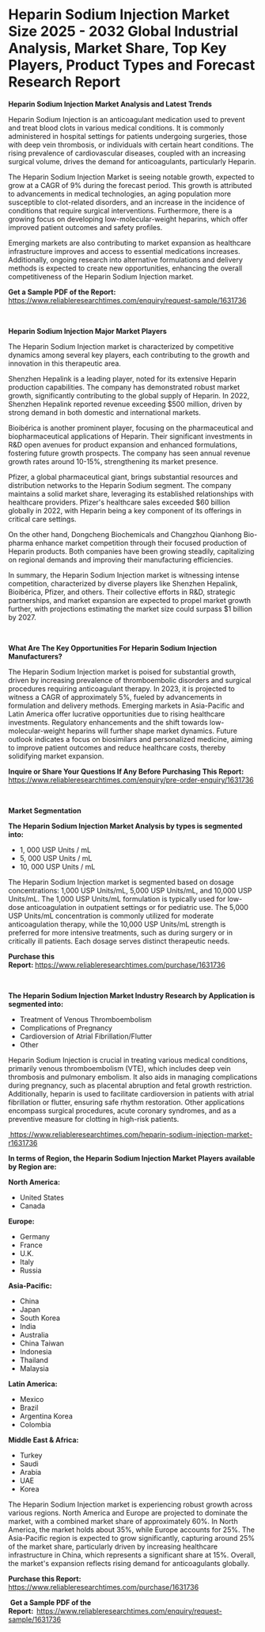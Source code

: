 <p><h1>Heparin Sodium Injection Market Size 2025 - 2032 Global Industrial Analysis, Market Share, Top Key Players, Product Types and Forecast Research Report</h1></p><p><strong>Heparin Sodium Injection Market Analysis and Latest Trends</strong></p>
<p><p>Heparin Sodium Injection is an anticoagulant medication used to prevent and treat blood clots in various medical conditions. It is commonly administered in hospital settings for patients undergoing surgeries, those with deep vein thrombosis, or individuals with certain heart conditions. The rising prevalence of cardiovascular diseases, coupled with an increasing surgical volume, drives the demand for anticoagulants, particularly Heparin.</p><p>The Heparin Sodium Injection Market is seeing notable growth, expected to grow at a CAGR of 9% during the forecast period. This growth is attributed to advancements in medical technologies, an aging population more susceptible to clot-related disorders, and an increase in the incidence of conditions that require surgical interventions. Furthermore, there is a growing focus on developing low-molecular-weight heparins, which offer improved patient outcomes and safety profiles.</p><p>Emerging markets are also contributing to market expansion as healthcare infrastructure improves and access to essential medications increases. Additionally, ongoing research into alternative formulations and delivery methods is expected to create new opportunities, enhancing the overall competitiveness of the Heparin Sodium Injection market.</p></p>
<p><strong>Get a Sample PDF of the Report:&nbsp;</strong> <a href="https://www.reliableresearchtimes.com/enquiry/request-sample/1631736?utm_campaign=2797&utm_medium=2&utm_source=Github&utm_content=ia&utm_term=19042025&utm_id=heparin-sodium-injection">https://www.reliableresearchtimes.com/enquiry/request-sample/1631736</a></p>
<p>&nbsp;</p>
<p><strong>Heparin Sodium Injection Major Market Players</strong></p>
<p><p>The Heparin Sodium Injection market is characterized by competitive dynamics among several key players, each contributing to the growth and innovation in this therapeutic area. </p><p>Shenzhen Hepalink is a leading player, noted for its extensive Heparin production capabilities. The company has demonstrated robust market growth, significantly contributing to the global supply of Heparin. In 2022, Shenzhen Hepalink reported revenue exceeding $500 million, driven by strong demand in both domestic and international markets.</p><p>Bioibérica is another prominent player, focusing on the pharmaceutical and biopharmaceutical applications of Heparin. Their significant investments in R&D open avenues for product expansion and enhanced formulations, fostering future growth prospects. The company has seen annual revenue growth rates around 10-15%, strengthening its market presence.</p><p>Pfizer, a global pharmaceutical giant, brings substantial resources and distribution networks to the Heparin Sodium segment. The company maintains a solid market share, leveraging its established relationships with healthcare providers. Pfizer's healthcare sales exceeded $60 billion globally in 2022, with Heparin being a key component of its offerings in critical care settings.</p><p>On the other hand, Dongcheng Biochemicals and Changzhou Qianhong Bio-pharma enhance market competition through their focused production of Heparin products. Both companies have been growing steadily, capitalizing on regional demands and improving their manufacturing efficiencies.</p><p>In summary, the Heparin Sodium Injection market is witnessing intense competition, characterized by diverse players like Shenzhen Hepalink, Bioibérica, Pfizer, and others. Their collective efforts in R&D, strategic partnerships, and market expansion are expected to propel market growth further, with projections estimating the market size could surpass $1 billion by 2027.</p></p>
<p>&nbsp;</p>
<p><strong>What Are The Key Opportunities For Heparin Sodium Injection Manufacturers?</strong></p>
<p><p>The Heparin Sodium Injection market is poised for substantial growth, driven by increasing prevalence of thromboembolic disorders and surgical procedures requiring anticoagulant therapy. In 2023, it is projected to witness a CAGR of approximately 5%, fueled by advancements in formulation and delivery methods. Emerging markets in Asia-Pacific and Latin America offer lucrative opportunities due to rising healthcare investments. Regulatory enhancements and the shift towards low-molecular-weight heparins will further shape market dynamics. Future outlook indicates a focus on biosimilars and personalized medicine, aiming to improve patient outcomes and reduce healthcare costs, thereby solidifying market expansion.</p></p>
<p><strong>Inquire or Share Your Questions If Any Before Purchasing This Report:</strong> <a href="https://www.reliableresearchtimes.com/enquiry/pre-order-enquiry/1631736?utm_campaign=2797&utm_medium=2&utm_source=Github&utm_content=ia&utm_term=19042025&utm_id=heparin-sodium-injection">https://www.reliableresearchtimes.com/enquiry/pre-order-enquiry/1631736</a></p>
<p>&nbsp;</p>
<p><strong>Market Segmentation</strong></p>
<p><strong>The Heparin Sodium Injection Market Analysis by types is segmented into:</strong></p>
<p><ul><li>1, 000 USP Units / mL</li><li>5, 000 USP Units / mL</li><li>10, 000 USP Units / mL</li></ul></p>
<p><p>The Heparin Sodium Injection market is segmented based on dosage concentrations: 1,000 USP Units/mL, 5,000 USP Units/mL, and 10,000 USP Units/mL. The 1,000 USP Units/mL formulation is typically used for low-dose anticoagulation in outpatient settings or for pediatric use. The 5,000 USP Units/mL concentration is commonly utilized for moderate anticoagulation therapy, while the 10,000 USP Units/mL strength is preferred for more intensive treatments, such as during surgery or in critically ill patients. Each dosage serves distinct therapeutic needs.</p></p>
<p><strong>Purchase this Report:&nbsp;</strong><a href="https://www.reliableresearchtimes.com/purchase/1631736?utm_campaign=2797&utm_medium=2&utm_source=Github&utm_content=ia&utm_term=19042025&utm_id=heparin-sodium-injection">https://www.reliableresearchtimes.com/purchase/1631736</a></p>
<p>&nbsp;</p>
<p><strong>The Heparin Sodium Injection Market Industry Research by Application is segmented into:</strong></p>
<p><ul><li>Treatment of Venous Thromboembolism</li><li>Complications of Pregnancy</li><li>Cardioversion of Atrial Fibrillation/Flutter</li><li>Other</li></ul></p>
<p><p>Heparin Sodium Injection is crucial in treating various medical conditions, primarily venous thromboembolism (VTE), which includes deep vein thrombosis and pulmonary embolism. It also aids in managing complications during pregnancy, such as placental abruption and fetal growth restriction. Additionally, heparin is used to facilitate cardioversion in patients with atrial fibrillation or flutter, ensuring safe rhythm restoration. Other applications encompass surgical procedures, acute coronary syndromes, and as a preventive measure for clotting in high-risk patients.</p></p>
<p><a href="https://www.reliableresearchtimes.com/heparin-sodium-injection-market-r1631736?utm_campaign=2797&utm_medium=2&utm_source=Github&utm_content=ia&utm_term=19042025&utm_id=heparin-sodium-injection">&nbsp;https://www.reliableresearchtimes.com/heparin-sodium-injection-market-r1631736</a></p>
<p><strong>In terms of Region, the Heparin Sodium Injection Market Players available by Region are:</strong></p>
<p>
    <p> <strong> North America: </strong>
        <ul>
            <li>United States</li>
            <li>Canada</li>
        </ul>
        </p> 
    <p> <strong> Europe: </strong>
        <ul>
            <li>Germany</li>
            <li>France</li>
            <li>U.K.</li>
            <li>Italy</li>
            <li>Russia</li>
        </ul>
        </p> 
    <p> <strong> Asia-Pacific: </strong>
        <ul>
            <li>China</li>
            <li>Japan</li>
            <li>South Korea</li>
            <li>India</li>
            <li>Australia</li>
            <li>China Taiwan</li>
            <li>Indonesia</li>
            <li>Thailand</li>
            <li>Malaysia</li>
        </ul>
        </p> 
    <p> <strong> Latin America: </strong>
        <ul>
            <li>Mexico</li>
            <li>Brazil</li>
            <li>Argentina Korea</li>
            <li>Colombia</li>
        </ul>
        </p> 
    <p> <strong> Middle East & Africa: </strong>
        <ul>
            <li>Turkey</li>
            <li>Saudi</li>
            <li>Arabia</li>
            <li>UAE</li>
            <li>Korea</li>
        </ul>
    </p>
    </p>
<p><p>The Heparin Sodium Injection market is experiencing robust growth across various regions. North America and Europe are projected to dominate the market, with a combined market share of approximately 60%. In North America, the market holds about 35%, while Europe accounts for 25%. The Asia-Pacific region is expected to grow significantly, capturing around 25% of the market share, particularly driven by increasing healthcare infrastructure in China, which represents a significant share at 15%. Overall, the market's expansion reflects rising demand for anticoagulants globally.</p></p>
<p><strong>Purchase this Report: </strong><a href="https://www.reliableresearchtimes.com/purchase/1631736?utm_campaign=2797&utm_medium=2&utm_source=Github&utm_content=ia&utm_term=19042025&utm_id=heparin-sodium-injection">https://www.reliableresearchtimes.com/purchase/1631736</a></p>
<p>&nbsp;<strong>Get a Sample PDF of the Report:&nbsp;&nbsp;</strong><a href="https://www.reliableresearchtimes.com/enquiry/request-sample/1631736?utm_campaign=2797&utm_medium=2&utm_source=Github&utm_content=ia&utm_term=19042025&utm_id=heparin-sodium-injection">https://www.reliableresearchtimes.com/enquiry/request-sample/1631736</a></p>
<p><strong></strong></p>
<p><p></p><p></p><p></p></p>